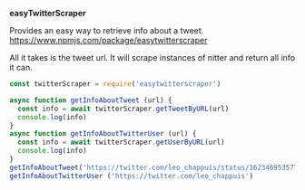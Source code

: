 **easyTwitterScraper**

Provides an easy way to retrieve info about a tweet.
https://www.npmjs.com/package/easytwitterscraper

All it takes is the tweet url.
It will scrape instances of nitter and return all info it can.

```js
const twitterScraper = require('easytwitterscraper')

async function getInfoAboutTweet (url) {
  const info = await twitterScraper.getTweetByURL(url)
  console.log(info)
}
async function getInfoAboutTwitterUser (url) {
  const info = await twitterScraper.getUserByURL(url)
  console.log(info)
}
getInfoAboutTweet('https://twitter.com/leo_chappuis/status/1623469535775887363')
getInfoAboutTwitterUser ('https://twitter.com/leo_chappuis')
```